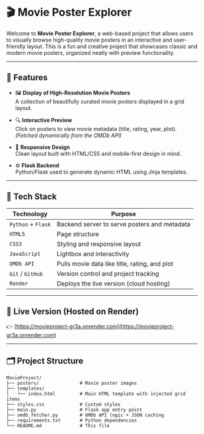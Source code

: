 # 🎬 Movie Poster Explorer

Welcome to **Movie Poster Explorer**, a web-based project that allows users to visually browse high-quality movie posters in an interactive and user-friendly layout. This is a fun and creative project that showcases classic and modern movie posters, organized neatly with preview functionality.

---

## 🌟 Features

- 🖼️ **Display of High-Resolution Movie Posters**  
  A collection of beautifully curated movie posters displayed in a grid layout.

- 🔍 **Interactive Preview**  
  Click on posters to view movie metadata (title, rating, year, plot).  
  *(Fetched dynamically from the OMDb API)*

- 📱 **Responsive Design**  
  Clean layout built with HTML/CSS and mobile-first design in mind.

- ⚙️ **Flask Backend**  
  Python/Flask used to generate dynamic HTML using Jinja templates.

---

## 🧰 Tech Stack

| Technology | Purpose |
|------------|---------|
| `Python` + `Flask` | Backend server to serve posters and metadata |
| `HTML5`    | Page structure |
| `CSS3`     | Styling and responsive layout |
| `JavaScript` | Lightbox and interactivity |
| `OMDb API` | Pulls movie data like title, rating, and plot |
| `Git` / `GitHub` | Version control and project tracking |
| `Render`   | Deploys the live version (cloud hosting) |

---

## 🚀 Live Version (Hosted on Render)

👉 [https://movieproject-gr3a.onrender.com](https://movieproject-gr3a.onrender.com)

---

## 🗂️ Project Structure

```plaintext
MovieProject/
├── posters/               # Movie poster images
├── templates/
│   └── index.html         # Main HTML template with injected grid items
├── styles.css             # Custom styles
├── main.py                # Flask app entry point
├── omdb_fetcher.py        # OMDb API logic + JSON caching
├── requirements.txt       # Python dependencies
└── README.md              # This file


